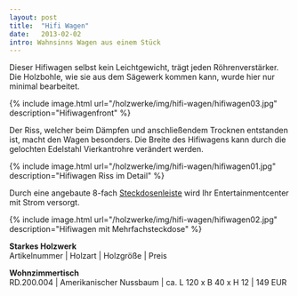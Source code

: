 ```yaml
---
layout: post
title:  "Hifi Wagen"
date:   2013-02-02
intro: Wahnsinns Wagen aus einem Stück
---
```


Dieser Hifiwagen selbst kein Leichtgewicht, trägt jeden Röhrenverstärker.
Die Holzbohle, wie sie aus dem Sägewerk kommen kann, wurde hier nur minimal bearbeitet.

{% include image.html url="/holzwerke/img/hifi-wagen/hifiwagen03.jpg" description="Hifiwagenfront" %}

Der Riss, welcher beim Dämpfen und anschließendem Trocknen entstanden ist, macht den Wagen besonders.
Die Breite des Hifiwagens kann durch die gelochten Edelstahl Vierkantrohre verändert werden.

{% include image.html url="/holzwerke/img/hifi-wagen/hifiwagen01.jpg" description="Hifiwagen Riss im Detail" %}

Durch eine angebaute 8-fach [Steckdosenleiste][1] wird Ihr Entertainmentcenter mit Strom versorgt.

{% include image.html url="/holzwerke/img/hifi-wagen/hifiwagen02.jpg" description="Hifiwagen mit Mehrfachsteckdose" %}




**Starkes Holzwerk**   
Artikelnummer \| Holzart \| Holzgröße \| Preis

**Wohnzimmertisch**    
RD.200.004  \| 	Amerikanischer Nussbaum \| ca. L 120 x B 40 x H 12 \| 149 EUR

 [1]: http://www.brennenstuhl.de/de-DE/steckdosenleisten-schaltgeraete-und-adapter/premium-alu-line-steckdosenleiste/premium-alu-line-steckdosenleiste-8-fach-3m-h05vv-f-3g1-5.html